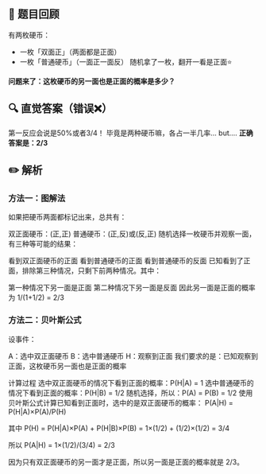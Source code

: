 ## 💭 题目回顾

有两枚硬币：
- 一枚「双面正」（两面都是正面）
- 一枚「普通硬币」（一面正一面反）
随机拿了一枚，翻开一看是正面⭐️

**问题来了：这枚硬币的另一面也是正面的概率是多少？**

## 🔍 直觉答案（错误❌）

第一反应会说是50%或者3/4！
毕竟是两种硬币嘛，各占一半几率...
but....
**正确答案是：2/3** 

## ✏️ 解析

### 方法一：图解法

如果把硬币两面都标记出来，总共有：

双正面硬币：(正,正)
普通硬币：(正,反)或(反,正)
随机选择一枚硬币并观察一面，有三种等可能的结果：

看到双正面硬币的正面
看到普通硬币的正面
看到普通硬币的反面
已知看到了正面，排除第三种情况，只剩下前两种情况。其中：

第一种情况下另一面是正面
第二种情况下另一面是反面
因此另一面是正面的概率为 1/(1+1/2) = 2/3

### 方法二：贝叶斯公式

设事件：

A：选中双正面硬币
B：选中普通硬币
H：观察到正面
我们要求的是：已知观察到正面，这枚硬币另一面也是正面的概率

计算过程
选中双正面硬币的情况下看到正面的概率：P(H|A) = 1
选中普通硬币的情况下看到正面的概率：P(H|B) = 1/2
随机选择，所以：P(A) = P(B) = 1/2
使用贝叶斯公式计算已知看到正面时，选中的是双正面硬币的概率： P(A|H) = P(H|A)×P(A)/P(H)

其中 P(H) = P(H|A)×P(A) + P(H|B)×P(B) = 1×(1/2) + (1/2)×(1/2) = 3/4

所以 P(A|H) = 1×(1/2)/(3/4) = 2/3

因为只有双正面硬币的另一面才是正面，所以另一面是正面的概率就是 2/3。
